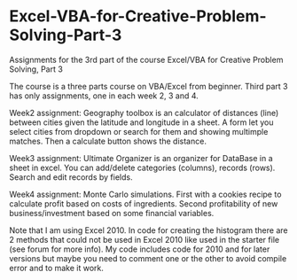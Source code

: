 # Excel-VBA-for-Creative-Problem-Solving-Part-3
Assignments for the 3rd part of the course Excel/VBA for Creative Problem Solving, Part 3

The course is a three parts course on VBA/Excel from beginner. Third part 3 has only assignments, one in each week 2, 3 and 4.

Week2 assignment: Geography toolbox is an calculator of distances (line) between cities given the latitude and longitude in a sheet. A form let you select cities from dropdown or search for them and showing multimple matches. Then a calculate button shows the distance.

Week3 assignment: Ultimate Organizer is an organizer for DataBase in a sheet in excel. You can add/delete categories (columns), records (rows). Search and edit records by fields.

Week4 assignment: Monte Carlo simulations. First with a cookies recipe to calculate profit based on costs of ingredients. Second profitability of new business/investment based on some financial variables.

Note that I am using Excel 2010. In code for creating the histogram there are 2 methods that could not be used in Excel 2010 like used in the starter file (see forum for more info). My code includes code for 2010 and for later versions but maybe you need to comment one or the other to avoid compile error and to make it work.
